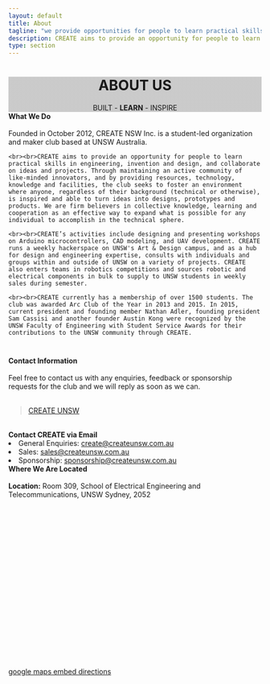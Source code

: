 ```yaml
---
layout: default
title: About
tagline: "we provide opportunities for people to learn practical skills in engineering, invention and design, and collaborate on ideas and projects..."
description: CREATE aims to provide an opportunity for people to learn practical skills in engineering, invention and design, and collaborate on ideas and projects.
type: section
---
```


<style type="text/css">
.about-cover {
  background-image: linear-gradient( rgba(0, 0, 0, 0.2), rgba(0, 0, 0, 0.2) ), url(/images/Cover/about.jpg);
  background-attachment: fixed;
}
</style>

<div id="fb-root"></div>
<script>(function(d, s, id) {
  var js, fjs = d.getElementsByTagName(s)[0];
  if (d.getElementById(id)) return;
  js = d.createElement(s); js.id = id;
  js.src = "//connect.facebook.net/en_GB/sdk.js#xfbml=1&version=v2.8";
  fjs.parentNode.insertBefore(js, fjs);
}(document, 'script', 'facebook-jssdk'));</script>

<div class="jumbotron general-cover about-cover" >
  <div class="wrapper">
    <center>
      <h1><b>ABOUT US</b></h1>
      <span>BUILT - <b>LEARN</b> - INSPIRE</span>
    </center>
  </div>
</div>

<div class="wrapper">
<div class="manual-post" id="do">
  <div class="manual manual-title">
    <i class="fa fa-cube fa-lg" aria-hidden="true"></i>
    <strong>What We Do</strong>
  </div>
  <div class="portfolio-content">
    <br>Founded in October 2012, CREATE NSW Inc. is a student-led organization and maker club based at UNSW Australia.

    <br><br>CREATE aims to provide an opportunity for people to learn practical skills in engineering, invention and design, and collaborate on ideas and projects. Through maintaining an active community of like-minded innovators, and by providing resources, technology, knowledge and facilities, the club seeks to foster an environment where anyone, regardless of their background (technical or otherwise), is inspired and able to turn ideas into designs, prototypes and products. We are firm believers in collective knowledge, learning and cooperation as an effective way to expand what is possible for any individual to accomplish in the technical sphere.

    <br><br>CREATE’s activities include designing and presenting workshops on Arduino microcontrollers, CAD modeling, and UAV development. CREATE runs a weekly hackerspace on UNSW's Art & Design campus, and as a hub for design and engineering expertise, consults with individuals and groups within and outside of UNSW on a variety of projects. CREATE also enters teams in robotics competitions and sources robotic and electrical components in bulk to supply to UNSW students in weekly sales during semester.

    <br><br>CREATE currently has a membership of over 1500 students. The club was awarded Arc Club of the Year in 2013 and 2015. In 2015, current president and founding member Nathan Adler, founding president Sam Cassisi and another founder Austin Kong were recognized by the UNSW Faculty of Engineering with Student Service Awards for their contributions to the UNSW community through CREATE.
  </div>
</div>
</div>

<div class="jumbotron" style="margin-top:40px; padding-top:-20px">
  <div class="wrapper">
    <div class="manual-post" id="contact">
      <div class="manual manual-title">
        <i class="fa fa-commenting-o fa-lg" aria-hidden="true"></i>
        <strong>Contact Information</strong>
      </div>
      <div class="portfolio-content">
        <br>  Feel free to contact us with any enquiries, feedback or sponsorship requests for the club and we will reply as soon as we can.<br><br>
        <div style="margin: 0 auto;">
          <div class="fb-page" data-href="https://www.facebook.com/createUNSW" data-tabs="messages" data-width="500" data-small-header="true" data-adapt-container-width="true" data-hide-cover="true" data-show-facepile="false"><blockquote cite="https://www.facebook.com/createUNSW" class="fb-xfbml-parse-ignore"><a href="https://www.facebook.com/createUNSW">CREATE UNSW</a></blockquote></div>
        </div>
        <br><i class="fa fa-at fa-lg" aria-hidden="true"></i><b>Contact CREATE via Email</b>
        <li><i class="fa fa-envelope" aria-hidden="true"></i> General Enquiries: <a href="mailto:create@createunsw.com.au" target="_top">create@createunsw.com.au</a></li>
        <li><i class="fa fa-envelope" aria-hidden="true"></i> Sales: <a href="mailto:sales@createunsw.com.au" target="_top">sales@createunsw.com.au</a></li>
        <li><i class="fa fa-envelope" aria-hidden="true"></i> Sponsorship: <a href="mailto:sponsorship@createunsw.com.au" target="_top">sponsorship@createunsw.com.au</a></li>
      </div>
    </div>
  </div>
</div>

<div class="wrapper">

  <div class="manual-post">
    <div class="manual manual-title">
      <i class="fa fa-map-marker fa-lg" aria-hidden="true"></i>
      <strong>Where We Are Located</strong>
    </div>
    <br>  <b>Location:</b> Room 309, School of Electrical Engineering and Telecommunications, UNSW Sydney, 2052
    <div id="location" class="google-maps">
    <script src='https://maps.googleapis.com/maps/api/js?v=3.exp&key=AIzaSyBYV_mZyniZxR7OeK7ZVxNUoLvOko5UJcU'></script><div style='overflow:hidden;height:335px;width:710px;'><div id='gmap_canvas' style='height:335px;width:710px;'></div><style>#gmap_canvas img{max-width:none!important;background:none!important}</style></div> <a href='https://add-map.org/'>google maps embed directions</a> <script type='text/javascript' src='https://embedmaps.com/google-maps-authorization/script.js?id=7f967f06abbc9b11c74e30449fd0b47db7af68a5'></script><script type='text/javascript'>function init_map(){var myOptions = {zoom:19,center:new google.maps.LatLng(-33.9178892,151.23142989999997),mapTypeId: google.maps.MapTypeId.TERRAIN};map = new google.maps.Map(document.getElementById('gmap_canvas'), myOptions);marker = new google.maps.Marker({map: map,position: new google.maps.LatLng(-33.9178892,151.23142989999997)});infowindow = new google.maps.InfoWindow({content:'<strong>CreateUNSW</strong><br>Room 309, School of Electrical Engineering and Telecommunications, UNSW Sydney, <br>2052 Sydney<br>'});google.maps.event.addListener(marker, 'click', function(){infowindow.open(map,marker);});infowindow.open(map,marker);}google.maps.event.addDomListener(window, 'load', init_map);</script>
    </div>
  </div>

</div>